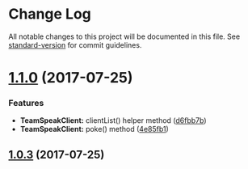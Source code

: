 # Change Log

All notable changes to this project will be documented in this file. See [standard-version](https://github.com/conventional-changelog/standard-version) for commit guidelines.

<a name="1.1.0"></a>
# [1.1.0](https://github.com/nicholaiii/teamspeak-async/compare/v1.0.3...v1.1.0) (2017-07-25)


### Features

* **TeamSpeakClient:** clientList() helper method ([d6fbb7b](https://github.com/nicholaiii/teamspeak-async/commit/d6fbb7b))
* **TeamSpeakClient:** poke() method ([4e85fb1](https://github.com/nicholaiii/teamspeak-async/commit/4e85fb1))



<a name="1.0.3"></a>
## [1.0.3](https://github.com/nicholaiii/teamspeak-async/compare/v1.0.2...v1.0.3) (2017-07-25)
